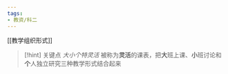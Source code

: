 ```yaml
---
tags:
- 教资/科二
---
```


[[教学组织形式]]

>[!hint] 关键点
>*大小个特灵活*
>被称为**灵活**的课表，把**大**班上课、**小**班讨论和**个**人独立研究三种教学形式结合起来